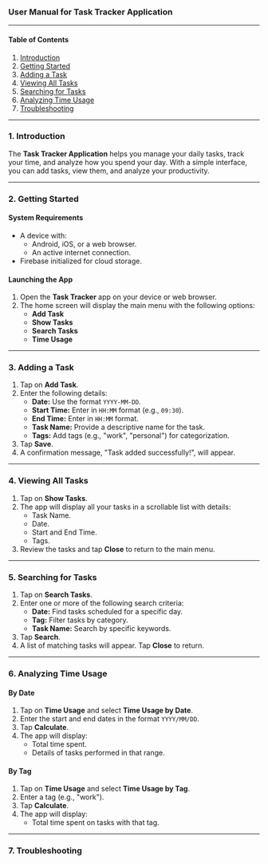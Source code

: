 ### **User Manual for Task Tracker Application**

---

#### **Table of Contents**
1. [Introduction](#introduction)
2. [Getting Started](#getting-started)
3. [Adding a Task](#adding-a-task)
4. [Viewing All Tasks](#viewing-all-tasks)
5. [Searching for Tasks](#searching-for-tasks)
6. [Analyzing Time Usage](#analyzing-time-usage)
7. [Troubleshooting](#troubleshooting)

---

### **1. Introduction**

The **Task Tracker Application** helps you manage your daily tasks, track your time, and analyze how you spend your day. With a simple interface, you can add tasks, view them, and analyze your productivity.

---

### **2. Getting Started**

#### **System Requirements**
- A device with:
  - Android, iOS, or a web browser.
  - An active internet connection.
- Firebase initialized for cloud storage.

#### **Launching the App**
1. Open the **Task Tracker** app on your device or web browser.
2. The home screen will display the main menu with the following options:
   - **Add Task**
   - **Show Tasks**
   - **Search Tasks**
   - **Time Usage**

---

### **3. Adding a Task**

1. Tap on **Add Task**.
2. Enter the following details:
   - **Date:** Use the format `YYYY-MM-DD`.
   - **Start Time:** Enter in `HH:MM` format (e.g., `09:30`).
   - **End Time:** Enter in `HH:MM` format.
   - **Task Name:** Provide a descriptive name for the task.
   - **Tags:** Add tags (e.g., "work", "personal") for categorization.
3. Tap **Save**.
4. A confirmation message, "Task added successfully!", will appear.

---

### **4. Viewing All Tasks**

1. Tap on **Show Tasks**.
2. The app will display all your tasks in a scrollable list with details:
   - Task Name.
   - Date.
   - Start and End Time.
   - Tags.
3. Review the tasks and tap **Close** to return to the main menu.

---

### **5. Searching for Tasks**

1. Tap on **Search Tasks**.
2. Enter one or more of the following search criteria:
   - **Date:** Find tasks scheduled for a specific day.
   - **Tag:** Filter tasks by category.
   - **Task Name:** Search by specific keywords.
3. Tap **Search**.
4. A list of matching tasks will appear. Tap **Close** to return.

---

### **6. Analyzing Time Usage**

#### **By Date**
1. Tap on **Time Usage** and select **Time Usage by Date**.
2. Enter the start and end dates in the format `YYYY/MM/DD`.
3. Tap **Calculate**.
4. The app will display:
   - Total time spent.
   - Details of tasks performed in that range.

#### **By Tag**
1. Tap on **Time Usage** and select **Time Usage by Tag**.
2. Enter a tag (e.g., "work").
3. Tap **Calculate**.
4. The app will display:
   - Total time spent on tasks with that tag.

---

### **7. Troubleshooting**

